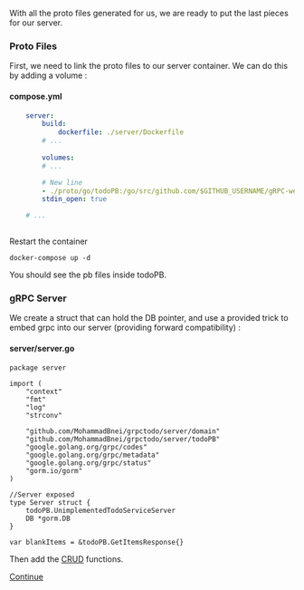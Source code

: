 With all the proto files generated for us, we are ready to put the last pieces for our server.

### Proto Files
First, we need to link the proto files to our server container. We can do this by adding a volume :

#### compose.yml
```yml
    server:
        build:
            dockerfile: ./server/Dockerfile
        # ...
        
        volumes:
        # ...

        # New line
        - ./proto/go/todoPB:/go/src/github.com/$GITHUB_USERNAME/gRPC-web-tuto/server/todoPB:ro
        stdin_open: true

    # ...
    
```

Restart the container 
```
docker-compose up -d
```

You should see the pb files inside todoPB.

### gRPC Server

We create a struct that can hold the DB pointer, and use a provided trick to embed grpc into our server (providing forward compatibility) :

#### server/server.go

```golang
package server

import (
	"context"
	"fmt"
	"log"
	"strconv"

	"github.com/MohammadBnei/grpctodo/server/domain"
	"github.com/MohammadBnei/grpctodo/server/todoPB"
	"google.golang.org/grpc/codes"
	"google.golang.org/grpc/metadata"
	"google.golang.org/grpc/status"
	"gorm.io/gorm"
)

//Server exposed
type Server struct {
	todoPB.UnimplementedTodoServiceServer
	DB *gorm.DB
}

var blankItems = &todoPB.GetItemsResponse{}
```

Then add the [CRUD](ServerCRUD.md) functions.

[Continue](/README.md#golang)


